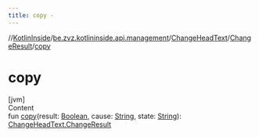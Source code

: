 ```yaml
---
title: copy -
---
```

//[KotlinInside](../../../index.md)/[be.zvz.kotlininside.api.management](../../index.md)/[ChangeHeadText](../index.md)/[ChangeResult](index.md)/[copy](copy.md)



# copy  
[jvm]  
Content  
fun [copy](copy.md)(result: [Boolean](https://kotlinlang.org/api/latest/jvm/stdlib/kotlin/-boolean/index.html), cause: [String](https://kotlinlang.org/api/latest/jvm/stdlib/kotlin/-string/index.html), state: [String](https://kotlinlang.org/api/latest/jvm/stdlib/kotlin/-string/index.html)): [ChangeHeadText.ChangeResult](index.md)  



